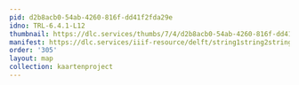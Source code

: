 ```yaml
---
pid: d2b8acb0-54ab-4260-816f-dd41f2fda29e
idno: TRL-6.4.1-L12
thumbnail: https://dlc.services/thumbs/7/4/d2b8acb0-54ab-4260-816f-dd41f2fda29e/full/400,339/0/default.jpg
manifest: https://dlc.services/iiif-resource/delft/string1string2string3/kaartenproject-2007/TRL-6.4.1-L12
order: '305'
layout: map
collection: kaartenproject
---
```

